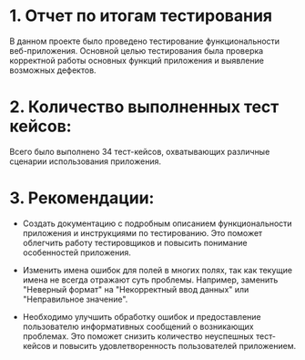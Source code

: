 # 1. Отчет по итогам тестирования

В данном проекте было проведено тестирование функциональности веб-приложения. 
Основной целью тестирования была проверка корректной работы основных функций приложения и выявление возможных дефектов.

# 2. Количество выполненных тест кейсов:

Всего было выполнено 34 тест-кейсов, охватывающих различные сценарии использования приложения.

# 3. Рекомендации:

* Создать документацию с подробным описанием функциональности приложения и инструкциями по тестированию. Это поможет 
  облегчить работу тестировщиков и повысить понимание особенностей приложения.

* Изменить имена ошибок для полей в многих полях, так как текущие имена не всегда отражают суть проблемы. Например, 
  заменить "Неверный формат" на "Некорректный ввод данных" или "Неправильное значение".

* Необходимо улучшить обработку ошибок и предоставление пользователю информативных сообщений о возникающих проблемах. 
  Это поможет снизить количество неуспешных тест-кейсов и повысить удовлетворенность пользователей приложением.